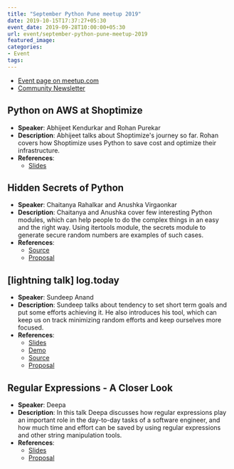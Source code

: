 ```yaml
---
title: "September Python Pune meetup 2019"
date: 2019-10-15T17:37:27+05:30
event_date: 2019-09-28T10:00:00+05:30
url: event/september-python-pune-meetup-2019
featured_image:
categories:
- Event
tags:
---
```


  * [Event page on meetup.com](https://www.meetup.com/PythonPune/events/264944825/)
  * [Community Newsletter](./community_news.md)

## Python on AWS at Shoptimize
  * **Speaker**: Abhijeet Kendurkar and Rohan Purekar
  * **Description**: Abhijeet talks about Shoptimize's journey so
    far. Rohan covers how Shoptimize uses Python to save cost and
    optimize their infrastructure.
  * **References**:
    * [Slides](https://drive.google.com/open?id=1Ce0NEV5n_XzUUOqcTF8y7ADTqvg_AbS6)

## Hidden Secrets of Python
  * **Speaker**: Chaitanya Rahalkar and Anushka Virgaonkar
  * **Description**: Chaitanya and Anushka cover few interesting
    Python modules, which can help people to do the complex things in
    an easy and the right way. Using itertools module, the secrets module to
    generate secure random numbers are examples of such cases.
  * **References**:
    * [Source](https://bit.ly/python-meetups-sept)
    * [Proposal](https://github.com/pythonpune/meetup-talks/issues/44)

## [lightning talk] log.today
  * **Speaker**: Sundeep Anand
  * **Description**: Sundeep talks about tendency to set short term
    goals and put some efforts achieving it. He also introduces his
    tool, which can keep us on track minimizing random efforts and
    keep ourselves more focused.
  * **References**:
    * [Slides](https://drive.google.com/file/d/1RF_p3YDBb15FD6E0fuv1QePToRGmD4vQ/view)
	* [Demo](https://youtu.be/IqMsb1ZTkBk)
	* [Source](https://github.com/sundeep-co-in/makegoalsdaily)
	* [Proposal](https://github.com/pythonpune/meetup-talks/issues/19)

## Regular Expressions - A Closer Look
  * **Speaker**: Deepa
  * **Description**: In this talk Deepa discusses how regular
    expressions play an important role in the day-to-day tasks of a
    software engineer, and how much time and effort can be saved by
    using regular expressions and other string manipulation tools.
  * **References**:
    * [Slides](https://github.com/deepscbe/Presentations/raw/master/PythonPune_Sep_2019_Regular_Expressions.odp)
    * [Proposal](https://github.com/pythonpune/meetup-talks/issues/45)
